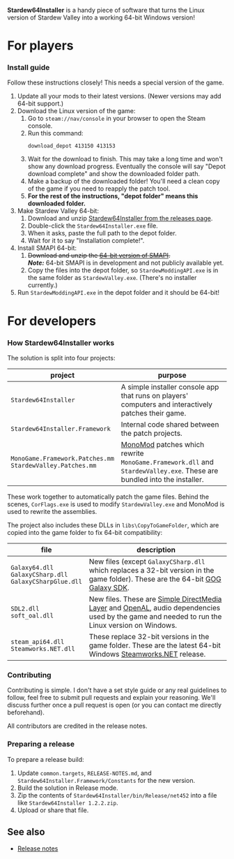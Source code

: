 **Stardew64Installer** is a handy piece of software that turns the Linux version of Stardew Valley
into a working 64-bit Windows version!

# For players
### Install guide
Follow these instructions closely! This needs a special version of the game.

1. Update all your mods to their latest versions. (Newer versions may add 64-bit support.)
2. Download the Linux version of the game:
   1. Go to `steam://nav/console` in your browser to open the Steam console.
   2. Run this command:
      ```
      download_depot 413150 413153
      ```
   3. Wait for the download to finish. This may take a long time and won't show any download
      progress. Eventually the console will say
      "Depot download complete" and show the downloaded folder path.
   4. Make a backup of the downloaded folder! You'll need a clean copy of the game if you need to
      reapply the patch tool.
   5. **For the rest of the instructions, "depot folder" means this downloaded folder.**
3. Make Stardew Valley 64-bit:
   1. Download and unzip [Stardew64Installer from the releases page](https://github.com/Steviegt6/Stardew64Installer/releases).
   2. Double-click the `Stardew64Installer.exe` file.
   3. When it asks, paste the full path to the depot folder.
   4. Wait for it to say "Installation complete!".
4. Install SMAPI 64-bit:
   1. ~~Download and unzip the [64-bit version of SMAPI](https://smapi.io/).~~  
      ***Note:*** 64-bit SMAPI is in development and not publicly available yet.
   2. Copy the files into the depot folder, so `StardewModdingAPI.exe` is in the same folder as
      `StardewValley.exe`. (There's no installer currently.)
5. Run `StardewModdingAPI.exe` in the depot folder and it should be 64-bit!

# For developers
### How Stardew64Installer works
The solution is split into four projects:

project | purpose
------- | -------
`Stardew64Installer` | A simple installer console app that runs on players' computers and interactively patches their game.
`Stardew64Installer.Framework` | Internal code shared between the patch projects.
`MonoGame.Framework.Patches.mm`<br />`StardewValley.Patches.mm` | [MonoMod](https://github.com/MonoMod/MonoMod) patches which rewrite `MonoGame.Framework.dll` and `StardewValley.exe`. These are bundled into the installer.

These work together to automatically patch the game files. Behind the scenes, `CorFlags.exe` is
used to modify `StardewValley.exe` and MonoMod is used to rewrite the assemblies.

The project also includes these DLLs in `libs\CopyToGameFolder`, which are copied into the game
folder to fix 64-bit compatibility:

file | description
---- | -----------
`Galaxy64.dll`<br />`GalaxyCSharp.dll`<br />`GalaxyCSharpGlue.dll` | New files (except `GalaxyCSharp.dll` which replaces a 32-bit version in the game folder). These are the 64-bit [GOG Galaxy SDK](https://docs.gog.com/sdk/).
`SDL2.dll`<br />`soft_oal.dll` | New files. These are [Simple DirectMedia Layer](https://www.libsdl.org/) and [OpenAL](https://openal.org/), audio dependencies used by the game and needed to run the Linux version on Windows.
`steam_api64.dll`<br />`Steamworks.NET.dll` | These replace 32-bit versions in the game folder. These are the latest 64-bit Windows [Steamworks.NET](https://github.com/rlabrecque/Steamworks.NET) release.

### Contributing
Contributing is simple. I don't have a set style guide or any real guidelines to follow, feel free
to submit pull requests and explain your reasoning. We'll discuss further once a pull request is
open (or you can contact me directly beforehand).

All contributors are credited in the release notes.

### Preparing a release
To prepare a release build:

1. Update `common.targets`, `RELEASE-NOTES.md`, and `Stardew64Installer.Framework/Constants` for the new version.
2. Build the solution in Release mode.
3. Zip the contents of `Stardew64Installer/bin/Release/net452` into a file like `Stardew64Installer 1.2.2.zip`.
4. Upload or share that file.

## See also
* [Release notes](RELEASE-NOTES.md)
